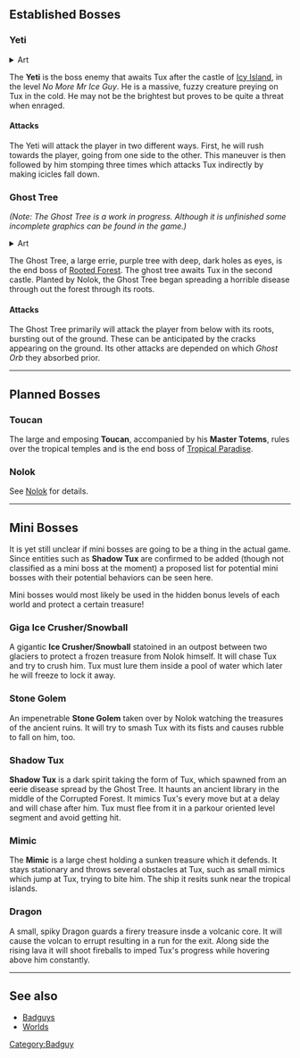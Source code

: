 ## Established Bosses

### Yeti

<details>
  <summary>Art</summary>

![](images/Yeti2.png)
![](images/Yetiboss.jpg)
![](images/Yeti2.jpg)
![](images/Yeti-concept.png)
![](images/Yeti-scan-roughs.png)
![](images/Yeti-concept-throw.png)
</details>

The **Yeti** is the boss enemy that awaits Tux after the castle of [Icy Island](https://github.com/SuperTux/supertux/wiki/Icy-Island),
in the level *No More Mr Ice Guy*.
He is a massive, fuzzy creature preying on Tux in the cold. He may not be the brightest
but proves to be quite a threat when enraged.

#### Attacks
The Yeti will attack the player in two different ways. First, he will rush towards the player,
going from one side to the other. This maneuver is then followed by him stomping three times which
attacks Tux indirectly by making icicles fall down.

### Ghost Tree

*(Note: The Ghost Tree is a work in progress. Although it is unfinished some incomplete graphics can be found in the game.)*

<details>
  <summary>Art</summary>

![](images/Forestboss.jpg)
![](images/Forestboss2.png)
</details>

The Ghost Tree, a large errie, purple tree with deep, dark holes as eyes, is the end boss of
[Rooted Forest](https://github.com/SuperTux/supertux/wiki/Rooted-Forest).
The ghost tree awaits Tux in the second castle. Planted by Nolok,
the Ghost Tree began spreading a horrible disease through out the forest through its roots.

#### Attacks
The Ghost Tree primarily will attack the player from below with its roots, bursting out of the
ground. These can be anticipated by the cracks appearing on the ground. Its other attacks are
depended on which *Ghost Orb* they absorbed prior.

---

## Planned Bosses

### Toucan

The large and emposing **Toucan**, accompanied by his **Master Totems**, rules over the tropical temples and
is the end boss of [Tropical Paradise](https://github.com/SuperTux/supertux/wiki/Tropical-Paradise).

### Nolok

See [Nolok](https://github.com/SuperTux/supertux/wiki/Characters#Nolok) for details.

---

## Mini Bosses

It is yet still unclear if mini bosses are going to be a thing in the actual game. Since entities such as **Shadow Tux** are confirmed to be added
(though not classified as a mini boss at the moment) a proposed list for potential mini bosses with their potential behaviors can be seen here.

Mini bosses would most likely be used in the hidden bonus levels of each world and protect a certain treasure!

### Giga Ice Crusher/Snowball

A gigantic **Ice Crusher/Snowball** statoined in an outpost between two glaciers to protect a frozen treasure from Nolok himself. It will chase Tux and
try to crush him. Tux must lure them inside a pool of water which later he will freeze to lock it away.

### Stone Golem

An impenetrable **Stone Golem** taken over by Nolok watching the treasures of the ancient ruins. It will try to smash Tux with its fists and causes
rubble to fall on him, too.

### Shadow Tux

**Shadow Tux** is a dark spirit taking the form of Tux, which spawned from an eerie disease spread by the Ghost Tree. It haunts an ancient library in
the middle of the Corrupted Forest. It mimics Tux's every move but at a delay and will chase after him. Tux must flee from it in a parkour oriented
level segment and avoid getting hit.

### Mimic

The **Mimic** is a large chest holding a sunken treasure which it defends. It stays stationary and throws several obstacles at Tux, such as small
mimics which jump at Tux, trying to bite him. The ship it resits sunk near the tropical islands.

### Dragon

A small, spiky Dragon guards a firery treasure insde a volcanic core. It will cause the volcan to errupt resulting in a run for the exit. Along side
the rising lava it will shoot fireballs to imped Tux's progress while hovering above him constantly.

---

See also
--------

-   [Badguys](https://github.com/SuperTux/supertux/wiki/Badguys)
-   [Worlds](https://github.com/SuperTux/supertux/wiki/Worlds)

<Category:Badguy>
